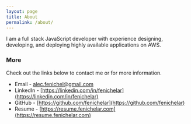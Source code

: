 ```yaml
---
layout: page
title: About
permalink: /about/
---
```


I am a full stack JavaScript developer with experience designing, developing, and deploying highly available applications on AWS.

### More

Check out the links below to contact me or for more information.

* Email - [alec.fenichel@gmail.com](mailto:alec.fenichel@gmail.com)
* LinkedIn - [https://linkedin.com/in/fenichelar](https://linkedin.com/in/fenichelar)
* GitHub - [https://github.com/fenichelar](https://github.com/fenichelar)
* Resume - [https://resume.fenichelar.com](https://resume.fenichelar.com)
